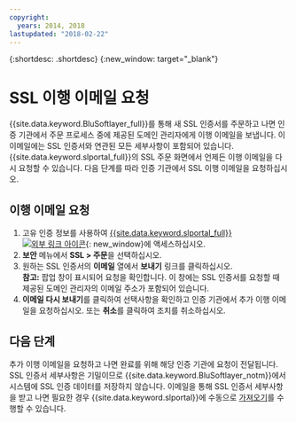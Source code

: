 ```yaml
---
copyright:
  years: 2014, 2018
lastupdated: "2018-02-22"
---
```


{:shortdesc: .shortdesc}
{:new_window: target="_blank"}

# SSL 이행 이메일 요청

{{site.data.keyword.BluSoftlayer_full}}를 통해 새 SSL 인증서를 주문하고 나면 인증 기관에서 주문 프로세스 중에 제공된 도메인 관리자에게 이행 이메일을 보냅니다. 이 이메일에는 SSL 인증서와 연관된 모든 세부사항이 포함되어 있습니다. {{site.data.keyword.slportal_full}}의 SSL 주문 화면에서 언제든 이행 이메일을 다시 요청할 수 있습니다. 다음 단계를 따라 인증 기관에서 SSL 이행 이메일을 요청하십시오.

## 이행 이메일 요청

1. 고유 인증 정보를 사용하여 [{{site.data.keyword.slportal_full}} ![외부 링크 아이콘](../../icons/launch-glyph.svg "외부 링크 아이콘")](https://control.softlayer.com/){: new_window}에 액세스하십시오.
2. **보안** 메뉴에서 **SSL > 주문**을 선택하십시오.
3. 원하는 SSL 인증서의 **이메일** 열에서 **보내기** 링크를 클릭하십시오.<br/>**참고:** 팝업 창이 표시되어 요청을 확인합니다. 이 창에는 SSL 인증서를 요청할 때 제공된 도메인 관리자의 이메일 주소가 포함되어 있습니다.
4. **이메일 다시 보내기**를 클릭하여 선택사항을 확인하고 인증 기관에서 추가 이행 이메일을 요청하십시오.  또는 **취소**를 클릭하여 조치를 취소하십시오.

## 다음 단계

추가 이행 이메일을 요청하고 나면 완료를 위해 해당 인증 기관에 요청이 전달됩니다. SSL 인증서 세부사항은 기밀이므로 {{site.data.keyword.BluSoftlayer_notm}}에서 시스템에 SSL 인증 데이터를 저장하지 않습니다. 이메일을 통해 SSL 인증서 세부사항을 받고 나면 필요한 경우 {{site.data.keyword.slportal}}에 수동으로 [가져오기](import-ssl-certificate.html)를 수행할 수 있습니다.
